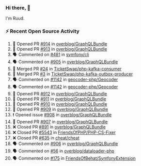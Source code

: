 ### Hi there, 👋

I'm Ruud.
 
### :zap: Recent Open Source Activity

<!--START_SECTION:activity-->
1. 💪 Opened PR [#914](https://github.com/overblog/GraphQLBundle/pull/914) in [overblog/GraphQLBundle](https://github.com/overblog/GraphQLBundle)
2. 💪 Opened PR [#913](https://github.com/overblog/GraphQLBundle/pull/913) in [overblog/GraphQLBundle](https://github.com/overblog/GraphQLBundle)
3. 🗣 Commented on [#481](https://github.com/symfony/cli/issues/481) in [symfony/cli](https://github.com/symfony/cli)
4. 🗣 Commented on [#905](https://github.com/overblog/GraphQLBundle/issues/905) in [overblog/GraphQLBundle](https://github.com/overblog/GraphQLBundle)
5. 🎉 Merged PR [#24](https://github.com/TicketSwap/php-kafka-consumer/pull/24) in [TicketSwap/php-kafka-consumer](https://github.com/TicketSwap/php-kafka-consumer)
6. 🎉 Merged PR [#3](https://github.com/TicketSwap/php-kafka-outbox-producer/pull/3) in [TicketSwap/php-kafka-outbox-producer](https://github.com/TicketSwap/php-kafka-outbox-producer)
7. 🗣 Commented on [#1142](https://github.com/geocoder-php/Geocoder/issues/1142) in [geocoder-php/Geocoder](https://github.com/geocoder-php/Geocoder)
8. 🗣 Commented on [#1142](https://github.com/geocoder-php/Geocoder/issues/1142) in [geocoder-php/Geocoder](https://github.com/geocoder-php/Geocoder)
9. 💪 Opened PR [#912](https://github.com/overblog/GraphQLBundle/pull/912) in [overblog/GraphQLBundle](https://github.com/overblog/GraphQLBundle)
10. 💪 Opened PR [#911](https://github.com/overblog/GraphQLBundle/pull/911) in [overblog/GraphQLBundle](https://github.com/overblog/GraphQLBundle)
11. 💪 Opened PR [#910](https://github.com/overblog/GraphQLBundle/pull/910) in [overblog/GraphQLBundle](https://github.com/overblog/GraphQLBundle)
12. 💪 Opened PR [#909](https://github.com/overblog/GraphQLBundle/pull/909) in [overblog/GraphQLBundle](https://github.com/overblog/GraphQLBundle)
13. ❗️ Opened issue [#908](https://github.com/overblog/GraphQLBundle/issues/908) in [overblog/GraphQLBundle](https://github.com/overblog/GraphQLBundle)
14. 💪 Opened PR [#907](https://github.com/overblog/GraphQLBundle/pull/907) in [overblog/GraphQLBundle](https://github.com/overblog/GraphQLBundle)
15. ❌ Closed PR [#891](https://github.com/overblog/GraphQLBundle/pull/891) in [overblog/GraphQLBundle](https://github.com/overblog/GraphQLBundle)
16. ❌ Closed PR [#5543](https://github.com/FriendsOfPHP/PHP-CS-Fixer/pull/5543) in [FriendsOfPHP/PHP-CS-Fixer](https://github.com/FriendsOfPHP/PHP-CS-Fixer)
17. ❌ Closed PR [#635](https://github.com/cheat/cheat/pull/635) in [cheat/cheat](https://github.com/cheat/cheat)
18. 🗣 Commented on [#906](https://github.com/overblog/GraphQLBundle/issues/906) in [overblog/GraphQLBundle](https://github.com/overblog/GraphQLBundle)
19. 🗣 Commented on [#56](https://github.com/overblog/dataloader-php/issues/56) in [overblog/dataloader-php](https://github.com/overblog/dataloader-php)
20. 🗣 Commented on [#175](https://github.com/FriendsOfBehat/SymfonyExtension/issues/175) in [FriendsOfBehat/SymfonyExtension](https://github.com/FriendsOfBehat/SymfonyExtension)
<!--END_SECTION:activity-->
